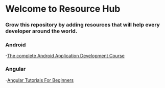 # Welcome to Resource Hub
### Grow this repository by adding resources that will help every developer around the world.

### Android
-[The complete Android Application Development Course](https://www.youtube.com/watch?v=roDz8mMvbIg&list=PLknSwrodgQ72X4sKpzf5vT8kY80HKcUSe)

### Angular
-[Angular Tutorials For Beginners](https://www.youtube.com/watch?v=FVPGJHinItI&list=PLC3y8-rFHvwhBRAgFinJR8KHIrCdTkZcZ)
